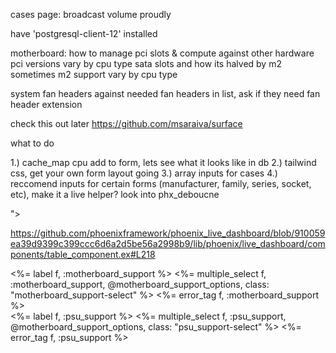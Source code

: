 cases page: broadcast volume proudly

have 'postgresql-client-12' installed

motherboard:
  how to manage pci slots & compute against other hardware
  pci versions vary by cpu type
  sata slots and how its halved by m2 sometimes
  m2 support vary by cpu type


system fan headers against needed fan headers in list, ask if they need fan header extension

check this out later https://github.com/msaraiva/surface

what to do

1.) cache_map cpu add to form, lets see what it looks like in db
2.) tailwind css, get your own form layout going
3.) array inputs for cases
4.) reccomend inputs for certain forms (manufacturer, family, series, socket, etc), make it a live helper?
look into phx_deboucne
<nav class="<%= if @uri.path == "/", do: "transparent", else: "blue-background %>">

https://github.com/phoenixframework/phoenix_live_dashboard/blob/910059ea39d9399c399ccc6d6a2d5be56a2998b9/lib/phoenix/live_dashboard/components/table_component.ex#L218

  <div class="p-2 align-middle" id="motherboard_support" phx-hook="select" phx-update="ignore">
    <%= label f, :motherboard_support %>
    <%= multiple_select f, :motherboard_support, @motherboard_support_options, class: "motherboard_support-select" %>
    <%= error_tag f, :motherboard_support %>
  </div>
  <div class="p-2 align-middle" id="psu_support" phx-hook="selecttwo" phx-update="ignore">
    <%= label f, :psu_support %>
    <%= multiple_select f, :psu_support, @motherboard_support_options, class: "psu_support-select" %>
    <%= error_tag f, :psu_support %>
  </div>
